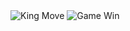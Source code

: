 <span>
<img src="https://raw.githubusercontent.com/RaduCruceat/TurkishDraughts/master/TurkishDraughts/Resources/KingMoveAnimation.gif" alt="King Move">
<img src="https://github.com/RaduCruceat/TurkishDraughts/tree/master/TurkishDraughts/Resources/GameWinAnimation.gif" alt="Game Win">

</span>
